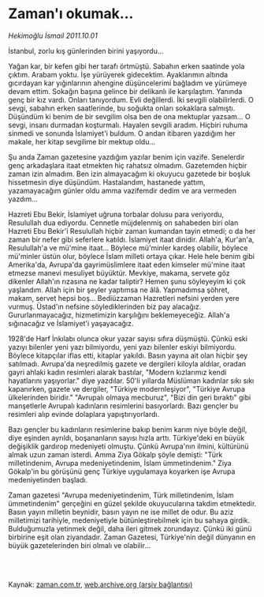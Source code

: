 # Zaman'ı okumak...

*Hekimoğlu İsmail 2011.10.01*

<td class="columnist-detail">
<p>İstanbul, zorlu kış günlerinden birini yaşıyordu...</p>
<p>
<div id="haberMetinDiv">
<p>Yağan kar, bir kefen gibi her tarafı örtmüştü. Sabahın erken saatinde yola çıktım. Arabam yoktu. İşe yürüyerek gidecektim. Ayaklarımın altında gıcırdayan kar yığınlarının ahengine düşüncelerimi bağladım ve yürümeye devam ettim. Sokağın başına gelince bir delikanlı ile karşılaştım. Yanında genç bir kız vardı. Onları tanıyordum. Evli değillerdi. İki sevgili olabilirlerdi. O sevgi, sabahın erken saatlerinde, bu soğukta onları sokaklara salmıştı. Düşündüm ki benim de bir sevgilim olsa ben de ona mektuplar yazsam... O sevgi, insanı durmadan koşturmalı. Hayalen sevgili aradım. Hiçbiri ruhuma sinmedi ve sonunda İslamiyet'i buldum. O andan itibaren yazdığım her makale, her kitap sevgilime bir mektup oldu...
<p>Şu anda Zaman gazetesine yazdığım yazılar benim için vazife. Senelerdir genç arkadaşlara itaat etmekten hiç rahatsız olmadım. Gazetemden hiçbir zaman izin almadım. Ben izin almayacağım ki okuyucu gazetede bir boşluk hissetmesin diye düşündüm. Hastalandım, hastanede yattım, yazamayacağım günler oldu amma vazifemdir dedim ve ara vermeden yazdım...
<p>Hazreti Ebu Bekir, İslamiyet uğruna torbalar dolusu para veriyordu, Resulullah dua ediyordu. Cennetle müjdelenmiş on sahabeden biri olan Hazreti Ebu Bekir'i Resulullah hiçbir zaman kumandan tayin etmedi; o da her zaman bir nefer gibi seferlere katıldı. İslamiyet itaat dinidir. Allah'a, Kur'an'a, Resulullah'a ve mü'mine itaat... Böylece mü'minler kardeş olabilir, böylece mü'minler üstün olur, böylece İslam milleti ortaya çıkar. Hele hele benim gibi Amerika'da, Avrupa'da gayrimüslimlere itaat eden kimseler mü'mine itaat etmezse manevi mesuliyet büyüktür. Mevkiye, makama, servete göz dikenler Allah'ın rızasına ne kadar taliptir? Hemen şunu söyleyeyim ki çok yaşlandım. Allah için bir şeyler yaptımsa ne âlâ. Yapmadımsa şöhret, makam, servet hepsi boş... Bediüzzaman Hazretleri nefsini yerden yere vurmuş. Üstad'ın nefsine söylediklerinden biz pay alacağız. Gururlanmayacağız, hizmetimizin karşılığını beklemeyeceğiz. Allah'a sığınacağız ve İslamiyet'i yaşayacağız. 
<p>1928'de Harf İnkılabı olunca okur yazar sayısı sıfıra düşmüştü. Çünkü eski yazıyı bilenler yeni yazı bilmiyordu, yeni yazı bilenler eskiyi bilmiyordu. Böylece kitapçılar iflas etti, kitaplar yakıldı. Basın yayına ait olan hiçbir şey satılmadı. Avrupa'da neşredilmiş gazete ve dergileri kiloyla aldılar, oradan gayri ahlaki kadın resimleri alarak bastılar, "Modern kızlarımız kendi hayatlarını yaşıyorlar." diye yazdılar. 50'li yıllarda Müslüman kadınlar sıkı sıkı kapanırken, gazete ve dergiler, "Türkiye modernleşiyor", "Türkiye Avrupa ülkelerinden biridir." "Avrupalı olmaya mecburuz", "Bizi din geri bıraktı" gibi manşetlerle Avrupalı kadınların resimlerini basıyorlardı. Bazı gençler bu resimleri alıp evinde dolaplara yapıştırıyorlardı.
<p>Bazı gençler bu kadınların resimlerine bakıp benim karım niye böyle değil, diye eşinden ayrıldı, boşananların sayısı hızla arttı. Türkiye'deki en büyük değişiklik gardırop medeniyeti olmuştu. Çünkü Avrupa'nın ilmini, kültürünü almak uzun zaman isterdi. Amma Ziya Gökalp şöyle demişti: "Türk milletindenim, Avrupa medeniyetindenim, İslam ümmetindenim." Ziya Gökalp'in bu görüşünü genç Türkiye uygulamaya koyarken işe Avrupa medeniyetinden başladı.
<p>Zaman gazetesi "Avrupa medeniyetindenim, Türk milletindenim, İslam ümmetindenim" gerçeğini en güzel şekilde okuyucularına takdim etmektedir. Basın yayın milletin beynidir, basın yayın ne ise millet de odur. Bu aziz milletimizi tarihiyle, medeniyetiyle bütünleştirebilmek için bu sahaya girdik. Bulduğumuzla yetinmek değil, daha ileri gitmek zorundayız. Çünkü iki günü birbirine eşit olan ziyandadır. Zaman Gazetesi, Türkiye'nin değil dünyanın en büyük gazetelerinden biri olmalı ve olabilir... </p></p></p></p></p></p></div>
</p>


<p><br>
		 </br></p></td>

Kaynak: [zaman.com.tr](http://zaman.com.tr/yazar.do?yazino=1185638), [web.archive.org (arşiv bağlantısı)](http://web.archive.org/web/20111218221837/http://www.zaman.com.tr:80/yazar.do?yazino=1185638)
